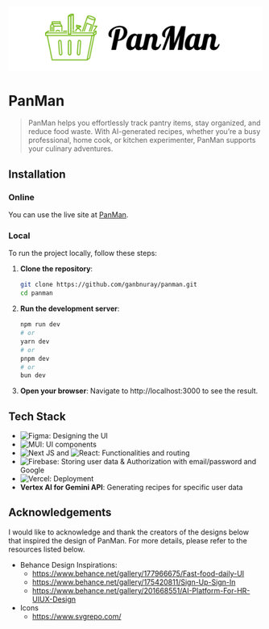 ![Panman Repo Banner](/public/banner.png)
# PanMan
> PanMan helps you effortlessly track pantry items, stay organized, and reduce food waste. With AI-generated recipes, whether you’re a busy professional, home cook, or kitchen experimenter, PanMan supports your culinary adventures.

## Installation

### Online
You can use the live site at [PanMan](https://panman.vercel.app/).

### Local
To run the project locally, follow these steps:

1. **Clone the repository**:
    ```bash
    git clone https://github.com/ganbnuray/panman.git
    cd panman
    ```

2. **Run the development server**:
    ```bash
    npm run dev
    # or
    yarn dev
    # or
    pnpm dev
    # or
    bun dev
    ```
3. **Open your browser**:
    Navigate to http://localhost:3000 to see the result.

## Tech Stack
- ![Figma](https://img.shields.io/badge/figma-%23F24E1E.svg?style=flat&logo=figma&logoColor=white): Designing the UI
- ![MUI](https://img.shields.io/badge/MUI-%230081CB.svg?style=flat&logo=mui&logoColor=white): UI components
- ![Next JS](https://img.shields.io/badge/Next-black?style=flat&logo=next.js&logoColor=white) and ![React](https://img.shields.io/badge/react-%2320232a.svg?style=flat&logo=react&logoColor=%2361DAFB): Functionalities and routing
- ![Firebase](https://img.shields.io/badge/firebase-a08021?style=flat&logo=firebase&logoColor=ffcd34): Storing user data & Authorization with email/password and Google
- ![Vercel](https://img.shields.io/badge/vercel-%23000000.svg?style=flat&logo=vercel&logoColor=white): Deployment
- **Vertex AI for Gemini API**: Generating recipes for specific user data

## Acknowledgements
I would like to acknowledge and thank the creators of the designs below that inspired the design of PanMan. For more details, please refer to the resources listed below.
- Behance Design Inspirations:
    - https://www.behance.net/gallery/177966675/Fast-food-daily-UI
    - https://www.behance.net/gallery/175420811/Sign-Up-Sign-In
    - https://www.behance.net/gallery/201668551/AI-Platform-For-HR-UIUX-Design
- Icons
    - https://www.svgrepo.com/

